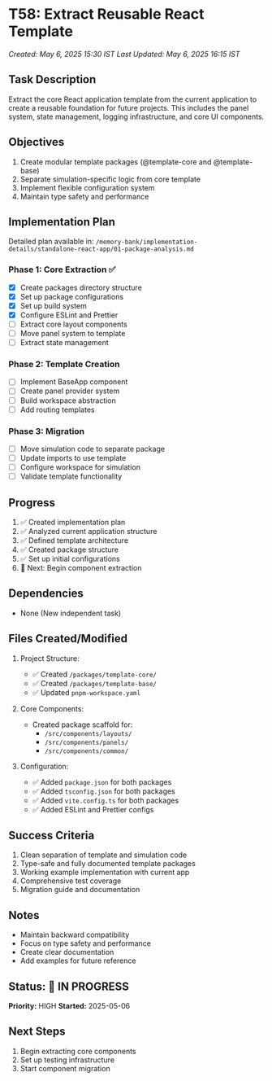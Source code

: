 # T58: Extract Reusable React Template
*Created: May 6, 2025 15:30 IST*
*Last Updated: May 6, 2025 16:15 IST*

## Task Description
Extract the core React application template from the current application to create a reusable foundation for future projects. This includes the panel system, state management, logging infrastructure, and core UI components.

## Objectives
1. Create modular template packages (@template-core and @template-base)
2. Separate simulation-specific logic from core template
3. Implement flexible configuration system
4. Maintain type safety and performance

## Implementation Plan
Detailed plan available in: `/memory-bank/implementation-details/standalone-react-app/01-package-analysis.md`

### Phase 1: Core Extraction ✅
- [x] Create packages directory structure
- [x] Set up package configurations
- [x] Set up build system
- [x] Configure ESLint and Prettier
- [ ] Extract core layout components
- [ ] Move panel system to template
- [ ] Extract state management

### Phase 2: Template Creation
- [ ] Implement BaseApp component
- [ ] Create panel provider system
- [ ] Build workspace abstraction
- [ ] Add routing templates

### Phase 3: Migration
- [ ] Move simulation code to separate package
- [ ] Update imports to use template
- [ ] Configure workspace for simulation
- [ ] Validate template functionality

## Progress
1. ✅ Created implementation plan
2. ✅ Analyzed current application structure
3. ✅ Defined template architecture
4. ✅ Created package structure
5. ✅ Set up initial configurations
6. 🔄 Next: Begin component extraction

## Dependencies
- None (New independent task)

## Files Created/Modified
1. Project Structure:
   - ✅ Created `/packages/template-core/`
   - ✅ Created `/packages/template-base/`
   - ✅ Updated `pnpm-workspace.yaml`

2. Core Components:
   - Created package scaffold for:
     - `/src/components/layouts/`
     - `/src/components/panels/`
     - `/src/components/common/`

3. Configuration:
   - ✅ Added `package.json` for both packages
   - ✅ Added `tsconfig.json` for both packages
   - ✅ Added `vite.config.ts` for both packages
   - ✅ Added ESLint and Prettier configs

## Success Criteria
1. Clean separation of template and simulation code
2. Type-safe and fully documented template packages
3. Working example implementation with current app
4. Comprehensive test coverage
5. Migration guide and documentation

## Notes
- Maintain backward compatibility
- Focus on type safety and performance
- Create clear documentation
- Add examples for future reference

## Status: 🔄 IN PROGRESS
**Priority:** HIGH
**Started:** 2025-05-06

## Next Steps
1. Begin extracting core components
2. Set up testing infrastructure
3. Start component migration